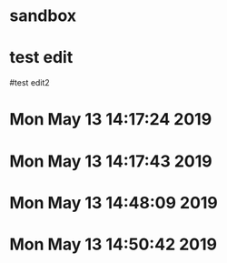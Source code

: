 # sandbox
# test edit 
#test edit2
# Mon May 13 14:17:24 2019
# Mon May 13 14:17:43 2019
# Mon May 13 14:48:09 2019
# Mon May 13 14:50:42 2019
